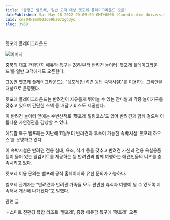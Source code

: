 ```yaml
---
title: "증평군 벨포레, 일반 고객 대상 펫포레 플레이그라운드 오픈"
datePublished: Sat May 28 2022 20:09:59 GMT+0000 (Coordinated Universal Time)
cuid: cm704k9mm003609kz07zgd3yo
slug: 3968

---
```



펫포레 플레이그라운드

![이미지](https://cdn.hashnode.com/res/hashnode/image/upload/v1739256748433/21ff3eb2-8656-41f6-af82-aaa2944d9101.jpeg)

충북의 대표 관광단지 에듀팜 특구는 28일부터 반려견 놀이터 '펫포레 플레이그라운드'를 일반 고객에게도 오픈한다.

그동안 펫포레 플레이그라운드는 '펫포레(반려견 동반 숙박시설)'를 이용하는 고객만을 대상으로 운영됐다.

펫포레 플레이그라운드는 반려견이 자유롭게 뛰어놀 수 있는 잔디밭과 각종 놀이기구를 갖추고 있으며 간단한 스낵 등 배달 서비스도 제공한다.

이 반려견 놀이터 앞에는 수변산책로 '펫포레 힐링코스'도 있어 반려견과 함께 걸으며 아름다운 자연경관을 감상할 수 있다.

에듀팜 특구 벨포레는 지난해 11월부터 반려견과 투숙이 가능한 숙박시설 '펫포레 하우스'를 운영하고 있다.

이 숙박시설은 반려견 전용 침대, 욕조, 식기 등을 갖추고 반려견 가신과 전용 욕실용품 등이 들어 있는 웰컴키트를 제공하는 등 반려견과 함께 여행하는 애견인들의 니즈를 충족시키고 있다.

펫포레 이용 문의는 벨포레 공식 홈페이지와 유선 문의가 가능하다.

벨포레 관계자는 "반려견과 반려견 가족들 모두 편안한 휴식과 여행이 될 수 있도록 지속해서 개선해 나가겠다"고 말했다.

관련 글

└ 스마트 친환경 복합 리조트 '벨포레', 증평 에듀팜 특구에 '펫포레' 오픈